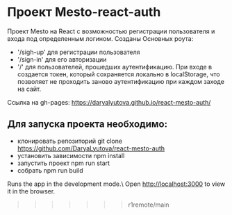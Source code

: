 # Проект Mesto-react-auth
 
Проект Mesto на React с возможностью регистрации пользователя и входа под определенным логином. Созданы Основных роута:
- '/sigh-up' для регистрации пользователя
- '/sign-in' для его авторизации
- '/' для пользователей, прошедших аутентификацию.
При входе в создается токен, который сохраняется локально в localStorage, что позволяет не проходить заново аутентификацию при каждом заходе на сайт.

 
Ссылка на gh-pages:  https://daryalyutova.github.io/react-mesto-auth/ 
 
## Для запуска проекта необходимо:
- клонировать репозиторий
git clone https://github.com/DaryaLyutova/react-mesto-auth
- установить зависимости
npm install
- запустить проект
npm run start
- собрать
npm run build
 
Runs the app in the development mode.\ 
Open [http://localhost:3000](http://localhost:3000) to view it in the browser. 
>>>>>>> r1remote/main
